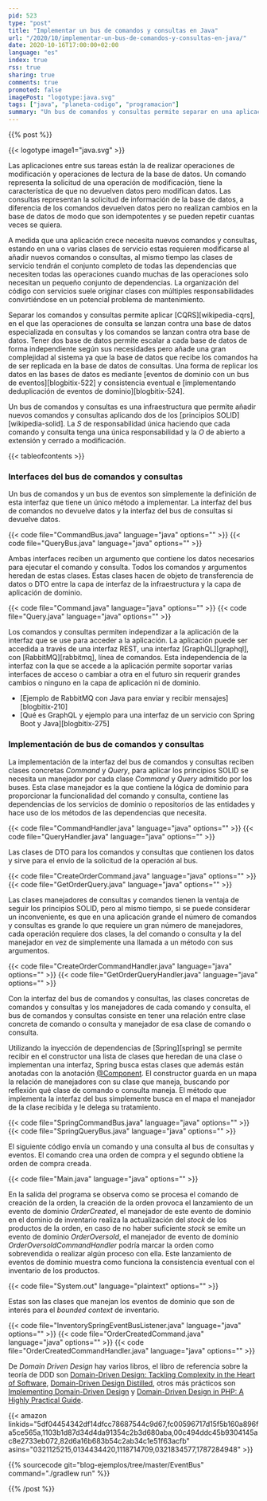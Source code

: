 ```yaml
---
pid: 523
type: "post"
title: "Implementar un bus de comandos y consultas en Java"
url: "/2020/10/implementar-un-bus-de-comandos-y-consultas-en-java/"
date: 2020-10-16T17:00:00+02:00
language: "es"
index: true
rss: true
sharing: true
comments: true
promoted: false
imagePost: "logotype:java.svg"
tags: ["java", "planeta-codigo", "programacion"]
summary: "Un bus de comandos y consultas permite separar en una aplicación las operaciones de modificación y operaciones de obtención de datos. Esto permite si es requerido dos bases de datos diferentes utilizando CQRS, una base de datos para operaciones de modificación y una base de datos para operaciones de consulta. Aún teniendo solo una base de datos para ambas operaciones un bus de comandos y eventos permite independizar a la aplicación de las interfaces con las que se use ya sea REST, GraphQL, línea de comandos o mensajería como RabbitQM y crear manejadores de operaciones siguiendo los principios SOLID de diseño."
---
```


{{% post %}}

{{< logotype image1="java.svg" >}}

Las aplicaciones entre sus tareas están la de realizar operaciones de modificación y operaciones de lectura de la base de datos. Un comando representa la solicitud de una operación de modificación, tiene la característica de que no devuelven datos pero modifican datos. Las consultas representan la solicitud de información de la base de datos, a diferencia de los comandos devuelven datos pero no realizan cambios en la base de datos de modo que son idempotentes y se pueden repetir cuantas veces se quiera.

A medida que una aplicación crece necesita nuevos comandos y consultas, estando en una o varias clases de servicio estas requieren modificarse al añadir nuevos comandos o consultas, al mismo tiempo las clases de servicio tendrán el conjunto completo de todas las dependencias que necesiten todas las operaciones cuando muchas de las operaciones solo necesitan un pequeño conjunto de dependencias. La organización del código con servicios suele originar clases con múltiples responsabilidades convirtiéndose en un potencial problema de mantenimiento.

Separar los comandos y consultas permite aplicar [CQRS][wikipedia-cqrs], en el que las operaciones de consulta se lanzan contra una base de datos especializada en consultas y los comandos se lanzan contra otra base de datos. Tener dos base de datos permite escalar a cada base de datos de forma independiente según sus necesidades pero añade una gran complejidad al sistema ya que la base de datos que recibe los comandos ha de ser replicada en la base de datos de consultas. Una forma de replicar los datos en las bases de datos es mediante [eventos de dominio con un bus de eventos][blogbitix-522] y consistencia eventual e [implementando deduplicación de eventos de dominio][blogbitix-524].

Un bus de comandos y consultas es una infraestructura que permite añadir nuevos comandos y consultas aplicando dos de los [principios SOLID][wikipedia-solid]. La _S_ de responsabilidad única haciendo que cada comando y consulta tenga una única responsabilidad y la _O_ de abierto a extensión y cerrado a modificación.

{{< tableofcontents >}}

### Interfaces del bus de comandos y consultas

Un bus de comandos y un bus de eventos son simplemente la definición de esta interfaz que tiene un único método a implementar. La interfaz del bus de comandos no devuelve datos y la interfaz del bus de consultas si devuelve datos.

{{< code file="CommandBus.java" language="java" options="" >}}
{{< code file="QueryBus.java" language="java" options="" >}}

Ambas interfaces reciben un argumento que contiene los datos necesarios para ejecutar el comando y consulta. Todos los comandos y argumentos heredan de estas clases. Estas clases hacen de objeto de transferencia de datos o DTO entre la capa de interfaz de la infraestructura y la capa de aplicación de dominio.

{{< code file="Command.java" language="java" options="" >}}
{{< code file="Query.java" language="java" options="" >}}

Los comandos y consultas permiten independizar a la aplicación de la interfaz que se use para acceder a la aplicación. La aplicación puede ser accedida a través de una interfaz REST, una interfaz [GraphQL][graphql], con [RabbitMQ][rabbitmq], línea de comandos. Esta independencia de la interfaz con la que se accede a la aplicación permite soportar varias interfaces de acceso o cambiar a otra en el futuro sin requerir grandes cambios o ninguno en la capa de aplicación ni de dominio.

* [Ejemplo de RabbitMQ con Java para enviar y recibir mensajes][blogbitix-210]
* [Qué es GraphQL y ejemplo para una interfaz de un servicio con Spring Boot y Java][blogbitix-275]

### Implementación de bus de comandos y consultas

La implementación de la interfaz del bus de comandos y consultas reciben clases concretas _Command_ y _Query_, para aplicar los principios SOLID se necesita un manejador por cada clase _Command_ y _Query_ admitido por los buses. Esta clase manejador es la que contiene la lógica de dominio para proporcionar la funcionalidad del comando y consulta, contiene las dependencias de los servicios de dominio o repositorios de las entidades y hace uso de los métodos de las dependencias que necesita.

{{< code file="CommandHandler.java" language="java" options="" >}}
{{< code file="QueryHandler.java" language="java" options="" >}}

Las clases de DTO para los comandos y consultas que contienen los datos y sirve para el envío de la solicitud de la operación al bus.

{{< code file="CreateOrderCommand.java" language="java" options="" >}}
{{< code file="GetOrderQuery.java" language="java" options="" >}}

Las clases manejadores de consultas y comandos tienen la ventaja de seguir los principios SOLID, pero al mismo tiempo, si se puede considerar un inconveniente, es que en una aplicación grande el número de comandos y consultas es grande lo que requiere un gran número de manejadores, cada operación requiere dos clases, la del comando o consulta y la del manejador en vez de simplemente una llamada a un método con sus argumentos.

{{< code file="CreateOrderCommandHandler.java" language="java" options="" >}}
{{< code file="GetOrderQueryHandler.java" language="java" options="" >}}

Con la interfaz del bus de comandos y consultas, las clases concretas de comandos y consultas y los manejadores de cada comando y consulta, el bus de comandos y consultas consiste en tener una relación entre clase concreta de comando o consulta y manejador de esa clase de comando o consulta.

Utilizando la inyección de dependencias de [Spring][spring] se permite recibir en el constructor una lista de clases que heredan de una clase o implementan una interfaz, Spring busca estas clases que además están anotadas con la anotación [@Component](https://docs.spring.io/spring-framework/docs/current/javadoc-api/org/springframework/stereotype/Component.html). El constructor guarda en un mapa la relación de manejadores con su clase que maneja, buscando por reflexión qué clase de comando o consulta maneja. El método que implementa la interfaz del bus simplemente busca en el mapa el manejador de la clase recibida y le delega su tratamiento.

{{< code file="SpringCommandBus.java" language="java" options="" >}}
{{< code file="SpringQueryBus.java" language="java" options="" >}}

El siguiente código envía un comando y una consulta al bus de consultas y eventos. El comando crea una orden de compra y el segundo obtiene la orden de compra creada.

{{< code file="Main.java" language="java" options="" >}}

En la salida del programa se observa como se procesa el comando de creación de la orden, la creación de la orden provoca el lanzamiento de un evento de dominio _OrderCreated_, el manejador de este evento de dominio en el dominio de inventario realiza la actualización del _stock_ de los productos de la orden, en caso de no haber suficiente _stock_ se emite un evento de dominio _OrderOversold_, el manejador de evento de dominio _OrderOversoldCommandHandler_ podría marcar la orden como sobrevendida o realizar algún proceso con ella. Este lanzamiento de eventos de dominio muestra como funciona la consistencia eventual con el inventario de los productos.

{{< code file="System.out" language="plaintext" options="" >}}

Estas son las clases que manejan los eventos de dominio que son de interés para el _bounded context_ de inventario.

{{< code file="InventorySpringEventBusListener.java" language="java" options="" >}}
{{< code file="OrderCreatedCommand.java" language="java" options="" >}}
{{< code file="OrderCreatedCommandHandler.java" language="java" options="" >}}

De _Domain Driven Design_ hay varios libros, el libro de referencia sobre la teoría de DDD son [Domain-Driven Design: Tackling Complexity in the Heart of Software](https://amzn.to/33JmDkv), [Domain-Driven Design Distilled](https://amzn.to/34HkDbA), otros más prácticos son [Implementing Domain-Driven Design](https://amzn.to/34yeDSk) y [Domain-Driven Design in PHP: A Highly Practical Guide](https://amzn.to/2SJe2HW).

{{< amazon
    linkids="5df04454342df14dfcc78687544c9d67,fc00596717d15f5b160a896fa5ce565a,1103b1d87d34d4da91354c2b3d680aba,00c494ddc45b9304145ac8e2733eb072,82d6a16b683b54c2ab34c1e51f63acfb"
    asins="0321125215,0134434420,1118714709,0321834577,1787284948" >}}

{{% sourcecode git="blog-ejemplos/tree/master/EventBus" command="./gradlew run" %}}

{{% /post %}}
